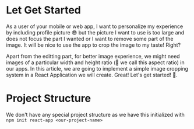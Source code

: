 # Let Get Started
  As a user of your mobile or web app, I want to personalize my experience by including profile picture 😎 but the picture I want to use is too large and does not focus the part I wanted or I want to remove some part of the image. It will be nice to use the app to crop the image to my taste! Right?

  Apart from the editting part, for better image experience, we might need images of a particular width and height ratio (📝 we call this aspect ratio) in our apps. In this article, we are going to implement a simple image cropping system in a React Application we will create. Great! Let's get started! 🚀.
  
# Project Structure
  We don't have any special project structure as we have this initialized with `npm init react-app <our-project-name>`
